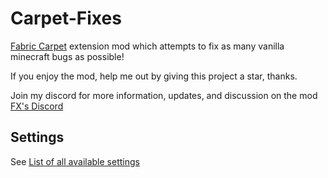 # Carpet-Fixes
[Fabric Carpet](https://github.com/gnembon/fabric-carpet) extension mod which attempts to fix as many vanilla minecraft bugs as possible!

If you enjoy the mod, help me out by giving this project a star, thanks.

Join my discord for more information, updates, and discussion on the mod [FX's Discord](https://discord.gg/vurv5pdFpa)

## Settings

See [List of all available settings](https://github.com/fxmorin/carpet-fixes/wiki/Available-Settings)




